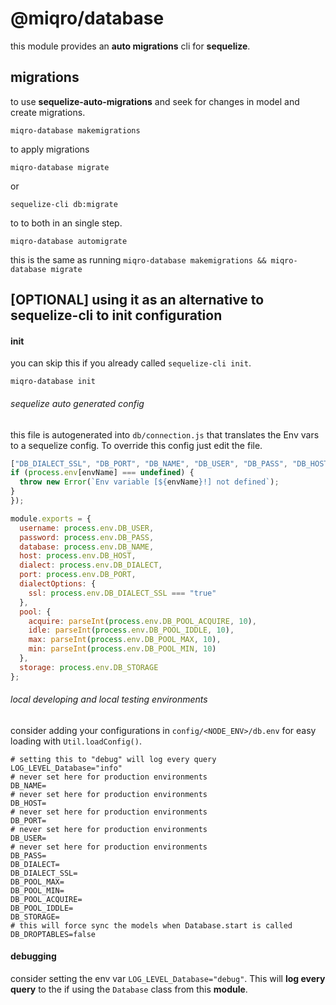 # @miqro/database

this module provides an **auto migrations** cli for **sequelize**.

## migrations

to use **sequelize-auto-migrations** and seek for changes in model and create migrations.

```miqro-database makemigrations```

to apply migrations

```miqro-database migrate```

or

```sequelize-cli db:migrate``` 

to to both in an single step.

```miqro-database automigrate```

this is the same as running ```miqro-database makemigrations && miqro-database migrate```

## [OPTIONAL] using it as an alternative to sequelize-cli to init configuration

#### init

you can skip this if you already called ```sequelize-cli init```. 

```miqro-database init```

###### sequelize auto generated config

this file is autogenerated into ```db/connection.js``` that translates the Env vars to a sequelize config. To override this config just edit the file.

```javascript
["DB_DIALECT_SSL", "DB_PORT", "DB_NAME", "DB_USER", "DB_PASS", "DB_HOST", "DB_DIALECT", "DB_POOL_MAX", "DB_POOL_MIN", "DB_POOL_ACQUIRE", "DB_POOL_IDDLE", "DB_STORAGE"].forEach((envName) => {
if (process.env[envName] === undefined) {
  throw new Error(`Env variable [${envName}!] not defined`);
}
});

module.exports = {
  username: process.env.DB_USER,
  password: process.env.DB_PASS,
  database: process.env.DB_NAME,
  host: process.env.DB_HOST,
  dialect: process.env.DB_DIALECT,
  port: process.env.DB_PORT,
  dialectOptions: {
    ssl: process.env.DB_DIALECT_SSL === "true"
  },
  pool: {
    acquire: parseInt(process.env.DB_POOL_ACQUIRE, 10),
    idle: parseInt(process.env.DB_POOL_IDDLE, 10),
    max: parseInt(process.env.DB_POOL_MAX, 10),
    min: parseInt(process.env.DB_POOL_MIN, 10)
  },
  storage: process.env.DB_STORAGE
};
```

###### local developing and local testing environments

consider adding your configurations in ```config/<NODE_ENV>/db.env``` for easy loading with ```Util.loadConfig()```. 

```
# setting this to "debug" will log every query 
LOG_LEVEL_Database="info"
# never set here for production environments
DB_NAME=
# never set here for production environments
DB_HOST=
# never set here for production environments
DB_PORT=
# never set here for production environments
DB_USER=
# never set here for production environments
DB_PASS=
DB_DIALECT=
DB_DIALECT_SSL=
DB_POOL_MAX=
DB_POOL_MIN=
DB_POOL_ACQUIRE=
DB_POOL_IDDLE=
DB_STORAGE=
# this will force sync the models when Database.start is called
DB_DROPTABLES=false
```

#### debugging

consider setting the env var ```LOG_LEVEL_Database="debug"```. This will **log every query** to the if using the ```Database``` class from this **module**. 
